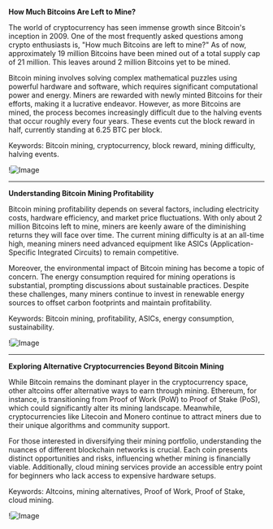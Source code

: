 **How Much Bitcoins Are Left to Mine?**

The world of cryptocurrency has seen immense growth since Bitcoin's inception in 2009. One of the most frequently asked questions among crypto enthusiasts is, "How much Bitcoins are left to mine?" As of now, approximately 19 million Bitcoins have been mined out of a total supply cap of 21 million. This leaves around 2 million Bitcoins yet to be mined. 

Bitcoin mining involves solving complex mathematical puzzles using powerful hardware and software, which requires significant computational power and energy. Miners are rewarded with newly minted Bitcoins for their efforts, making it a lucrative endeavor. However, as more Bitcoins are mined, the process becomes increasingly difficult due to the halving events that occur roughly every four years. These events cut the block reward in half, currently standing at 6.25 BTC per block.

Keywords: Bitcoin mining, cryptocurrency, block reward, mining difficulty, halving events.  

!![Image](https://github.com/user-attachments/assets/590b50a7-4459-4e76-8a31-559aed223621)

---

**Understanding Bitcoin Mining Profitability**

Bitcoin mining profitability depends on several factors, including electricity costs, hardware efficiency, and market price fluctuations. With only about 2 million Bitcoins left to mine, miners are keenly aware of the diminishing returns they will face over time. The current mining difficulty is at an all-time high, meaning miners need advanced equipment like ASICs (Application-Specific Integrated Circuits) to remain competitive.

Moreover, the environmental impact of Bitcoin mining has become a topic of concern. The energy consumption required for mining operations is substantial, prompting discussions about sustainable practices. Despite these challenges, many miners continue to invest in renewable energy sources to offset carbon footprints and maintain profitability.

Keywords: Bitcoin mining, profitability, ASICs, energy consumption, sustainability.  

!![Image](https://github.com/user-attachments/assets/590b50a7-4459-4e76-8a31-559aed223621)

---

**Exploring Alternative Cryptocurrencies Beyond Bitcoin Mining**

While Bitcoin remains the dominant player in the cryptocurrency space, other altcoins offer alternative ways to earn through mining. Ethereum, for instance, is transitioning from Proof of Work (PoW) to Proof of Stake (PoS), which could significantly alter its mining landscape. Meanwhile, cryptocurrencies like Litecoin and Monero continue to attract miners due to their unique algorithms and community support.

For those interested in diversifying their mining portfolio, understanding the nuances of different blockchain networks is crucial. Each coin presents distinct opportunities and risks, influencing whether mining is financially viable. Additionally, cloud mining services provide an accessible entry point for beginners who lack access to expensive hardware setups.

Keywords: Altcoins, mining alternatives, Proof of Work, Proof of Stake, cloud mining.  

!![Image](https://github.com/user-attachments/assets/590b50a7-4459-4e76-8a31-559aed223621)